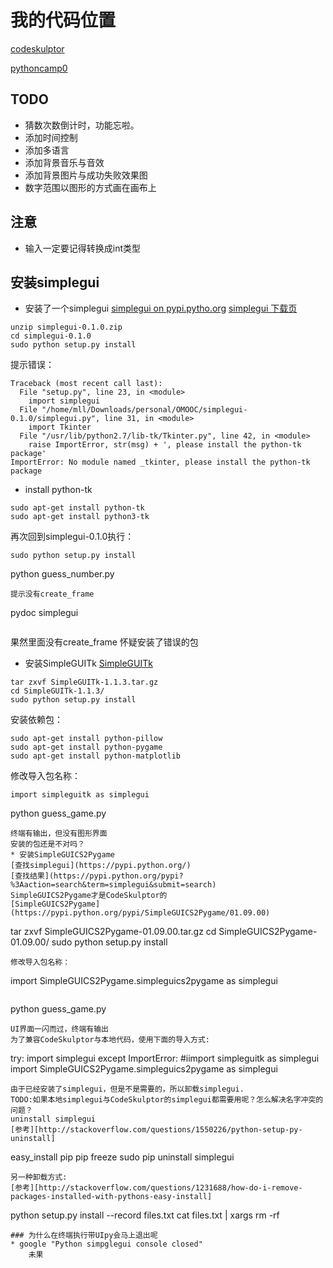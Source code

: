 # 我的代码位置
[codeskulptor](http://www.codeskulptor.org/#user39_7FF41NsYCLIZDPo.py)

[pythoncamp0](https://github.com/Lillianmin/omooc.py/blob/master/src/iippy-1/guess_number.py)

## TODO
 * 猜数次数倒计时，功能忘啦。
 * 添加时间控制
 * 添加多语言
 * 添加背景音乐与音效
 * 添加背景图片与成功失败效果图
 * 数字范围以图形的方式画在画布上

## 注意
 * 输入一定要记得转换成int类型

## 安装simplegui
* 安装了一个simplegui
[simplegui on pypi.pytho.org](https://pypi.python.org/pypi/simplegui/0.1.1)
[simplegui 下载页](http://florian-berger.de/en/software/simplegui/)
```
unzip simplegui-0.1.0.zip
cd simplegui-0.1.0
sudo python setup.py install
```
提示错误：
```
Traceback (most recent call last):
  File "setup.py", line 23, in <module>
    import simplegui
  File "/home/mll/Downloads/personal/OMOOC/simplegui-0.1.0/simplegui.py", line 31, in <module>
    import Tkinter
  File "/usr/lib/python2.7/lib-tk/Tkinter.py", line 42, in <module>
    raise ImportError, str(msg) + ', please install the python-tk package'
ImportError: No module named _tkinter, please install the python-tk package
```
  * install python-tk
```
sudo apt-get install python-tk
sudo apt-get install python3-tk
```
再次回到simplegui-0.1.0执行：
```
sudo python setup.py install
```
python guess_number.py
```
提示没有create_frame
```
pydoc simplegui
```
```
果然里面没有create_frame
怀疑安装了错误的包
* 安装SimpleGUITk
[SimpleGUITk](https://pypi.python.org/pypi/SimpleGUITk)
```
tar zxvf SimpleGUITk-1.1.3.tar.gz 
cd SimpleGUITk-1.1.3/
sudo python setup.py install
```
安装依赖包：
```
sudo apt-get install python-pillow
sudo apt-get install python-pygame
sudo apt-get install python-matplotlib
```
修改导入包名称：
```
import simpleguitk as simplegui
```
python guess_game.py
```
终端有输出，但没有图形界面
安装的包还是不对吗？
* 安装SimpleGUICS2Pygame
[查找simplegui](https://pypi.python.org/)
[查找结果](https://pypi.python.org/pypi?%3Aaction=search&term=simplegui&submit=search)
SimpleGUICS2Pygame才是CodeSkulptor的
[SimpleGUICS2Pygame](https://pypi.python.org/pypi/SimpleGUICS2Pygame/01.09.00)
```
tar zxvf SimpleGUICS2Pygame-01.09.00.tar.gz 
cd SimpleGUICS2Pygame-01.09.00/
sudo python setup.py install
```
修改导入包名称：
```
import SimpleGUICS2Pygame.simpleguics2pygame as simplegui
```
```
python guess_game.py
```
UI界面一闪而过，终端有输出
为了兼容CodeSkulptor与本地代码，使用下面的导入方式:
```
try:
    import simplegui
except ImportError:
    #iimport simpleguitk as simplegui
    import SimpleGUICS2Pygame.simpleguics2pygame as simplegui
```
由于已经安装了simplegui，但是不是需要的，所以卸载simplegui.
TODO:如果本地simplegui与CodeSkulptor的simplegui都需要用呢？怎么解决名字冲突的问题？
uninstall simplegui
[参考][http://stackoverflow.com/questions/1550226/python-setup-py-uninstall]
```
easy_install pip
pip freeze
sudo pip uninstall simplegui
```
另一种卸载方式:
[参考][http://stackoverflow.com/questions/1231688/how-do-i-remove-packages-installed-with-pythons-easy-install]
```
python setup.py install --record files.txt
cat files.txt | xargs rm -rf
```
### 为什么在终端执行带UIpy会马上退出呢
* google "Python simpglegui console closed" 
    未果

